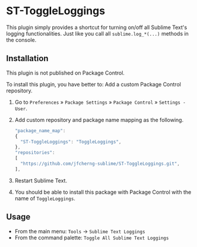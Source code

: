 # ST-ToggleLoggings

This plugin simply provides a shortcut for turning on/off all Sublime Text's logging functionalities.
Just like you call all `sublime.log_*(...)` methods in the console.

## Installation

This plugin is not published on Package Control.

To install this plugin, you have better to: Add a custom Package Control repository.

1. Go to `Preferences` » `Package Settings` » `Package Control` » `Settings - User`.
1. Add custom repository and package name mapping as the following.

   ```javascript
   "package_name_map":
   {
     "ST-ToggleLoggings": "ToggleLoggings",
   },
   "repositories":
   [
     "https://github.com/jfcherng-sublime/ST-ToggleLoggings.git",
   ],
   ```

1. Restart Sublime Text.
1. You should be able to install this package with Package Control with the name of `ToggleLoggings`.

## Usage

- From the main menu: `Tools` -> `Sublime Text Loggings`
- From the command palette: `Toggle All Sublime Text Loggings`
